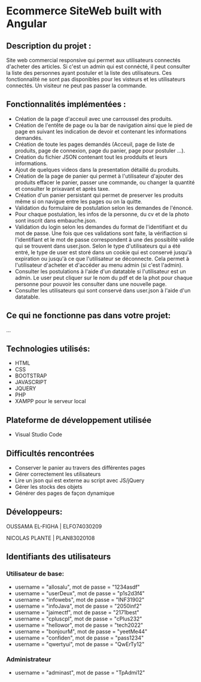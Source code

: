 # Ecommerce SiteWeb built with Angular

## Description du projet :

Site web commercial responsive qui permet aux utilisateurs connectés d'acheter des articles. Si c'est un admin qui est connécté, il peut consulter la liste des personnes ayant postuler et la liste des utilisateurs. Ces fonctionnalité ne sont pas disponibles pour les visteurs et les utilisateurs connectés. Un visiteur ne peut pas passer la commande.

## Fonctionnalités implémentées :

- Création de la page d'acceuil avec une carroussel des produits.
- Création de l'entête de page ou la bar de navigation ainsi que le pied de page en suivant les indication de devoir et contenant les informations demandés.
- Création de toute les pages demandés (Acceuil, page de liste de produits, page de connexion, page du panier, page pour postuler ...).
- Création du fichier JSON contenant tout les prodduits et leurs informations.
- Ajout de quelques videos dans la presentation détaillé du produits.
- Création de la page de panier qui permet à l'utilisateur d'ajouter des produits effacer le panier, passer une commande, ou changer la quantité et consulter le prixavant et après taxe.
- Création d'un panier persistant qui permet de preserver les produits même si on navigue entre les pages ou on la quitte.
- Validation du formulaire de postulation selon les demandes de l'énoncé.
- Pour chaque postulation, les infos de la personne, du cv et de la photo sont inscrit dans embauche.json.
- Validation du login selon les demandes du format de l'identifiant et du mot de passe. Une fois que ces validations sont faite, la vérifiaction si l'identifiant et le mot de passe correspondent à une des possiblité valide qui se trouvent dans user.json. Selon le type d'utilisateurs qui a été entré, le type de user est storé dans un cookie qui est conservé jusqu'à expiration ou jusqu'à ce que l'utilisateur se déconnecte. Cela permet à l'utilisateur d'acheter et d'accéder au menu admin (si c'est l'admin).
- Consulter les postulations à l'aide d'un datatable si l'utilisateur est un admin. Le user peut cliquer sur le nom du pdf et de la phot pour chaque personne pour pouvoir les consulter dans une nouvelle page.
- Consulter les utilisateurs qui sont conservé dans user.json à l'aide d'un datatable.

## Ce qui ne fonctionne pas dans votre projet:

...

## Technologies utilisés:

- HTML
- CSS
- BOOTSTRAP
- JAVASCRIPT
- JQUERY
- PHP
- XAMPP pour le serveur local

## Plateforme de développement utilisée

- Visual Studio Code

## Difficultés rencontrées

- Conserver le panier au travers des différentes pages
- Gérer correctement les utilisateurs
- Lire un json qui est externe au script avec JS/jQuery
- Gérer les stocks des objets
- Générer des pages de façon dynamique

## Développeurs:

OUSSAMA EL-FIGHA | ELFO74030209

NICOLAS PLANTE | PLAN83020108

## Identifiants des utilisateurs

### Utilisateur de base:

- username = "allosalu", mot de passe = "1234asdf"
- username = "userDeux", mot de passe = "p1s2d3f4"
- username = "infowebs", mot de passe = "INF31902"
- username = "infoJava", mot de passe = "2050inf2"
- username = "jaimectf", mot de passe = "2171best"
- username = "cpluscpl", mot de passe = "cPlus232"
- username = "hellowor", mot de passe = "tech2022"
- username = "bonjourM", mot de passe = "yeetMe44"
- username = "confiden", mot de passe = "pass1234"
- username = "qwertyui", mot de passe = "QwErTy12"

### Administrateur

- username = "adminast", mot de passe = "TpAdmi12"
